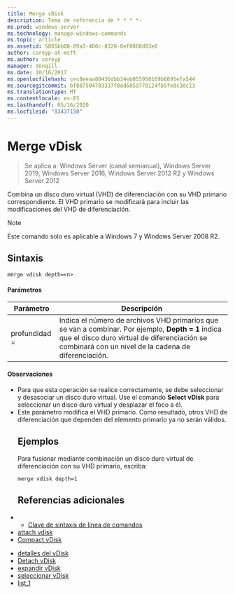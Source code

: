 ```yaml
---
title: Merge vDisk
description: Tema de referencia de * * * *-
ms.prod: windows-server
ms.technology: manage-windows-commands
ms.topic: article
ms.assetid: 5865bb08-89a3-406c-8328-0ef8868d03e8
author: coreyp-at-msft
ms.author: coreyp
manager: dongill
ms.date: 10/16/2017
ms.openlocfilehash: cec8eeaa80436dbb34eb055950169b6895efa544
ms.sourcegitcommit: bf887504703337f8ad685d778124f65fe8c3dc13
ms.translationtype: MT
ms.contentlocale: es-ES
ms.lasthandoff: 05/16/2020
ms.locfileid: "83437150"
---
```

# <a name="merge-vdisk"></a>Merge vDisk

> Se aplica a: Windows Server (canal semianual), Windows Server 2019, Windows Server 2016, Windows Server 2012 R2 y Windows Server 2012

Combina un disco duro virtual (VHD) de diferenciación con su VHD primario correspondiente. El VHD primario se modificará para incluir las modificaciones del VHD de diferenciación.
> [!NOTE]
> Este comando solo es aplicable a Windows 7 y Windows Server 2008 R2.
> ## <a name="syntax"></a>Sintaxis
> ```
> merge vdisk depth=<n>
> ```
> #### <a name="parameters"></a>Parámetros
>
> | Parámetro |                                                                                    Descripción                                                                                    |
> |-----------|-----------------------------------------------------------------------------------------------------------------------------------------------------------------------------------|
> | profundidad =<n> | Indica el número de archivos VHD primarios que se van a combinar. Por ejemplo, **Depth = 1** indica que el disco duro virtual de diferenciación se combinará con un nivel de la cadena de diferenciación. |
>
>#### <a name="remarks"></a>Observaciones
> - Para que esta operación se realice correctamente, se debe seleccionar y desasociar un disco duro virtual. Use el comando **Select vDisk** para seleccionar un disco duro virtual y desplazar el foco a él.
> - Este parámetro modifica el VHD primario. Como resultado, otros VHD de diferenciación que dependen del elemento primario ya no serán válidos.
>   ## <a name="examples"></a>Ejemplos
>   Para fusionar mediante combinación un disco duro virtual de diferenciación con su VHD primario, escriba:
>   ```
>   merge vdisk depth=1
>   ```
>   ## <a name="additional-references"></a>Referencias adicionales
> - - [Clave de sintaxis de línea de comandos](command-line-syntax-key.md)
> - [attach vdisk](attach-vdisk.md)
> - [Compact vDisk](compact-vdisk.md)

-   [detalles del vDisk](detail-vdisk.md)
-   [Detach vDisk](detach-vdisk.md)
-   [expandir vDisk](expand-vdisk.md)
-   [seleccionar vDisk](select-vdisk.md)
-   [list_1](list_1.md)
